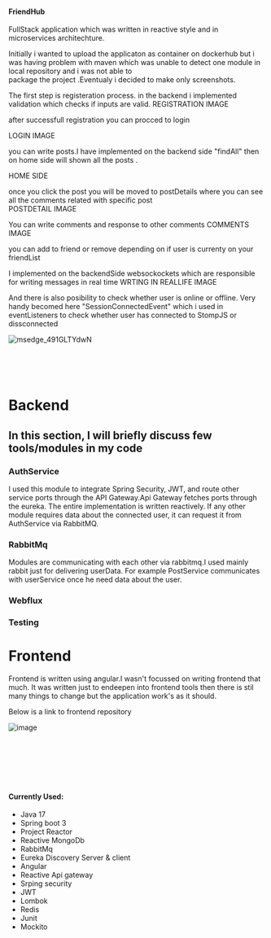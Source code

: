 
<h4> FriendHub</h4>

FullStack application which was written in reactive style and in microservices architechture.
  

Initially i wanted to  upload the applicaton as container on dockerhub but i was having problem with maven which was unable to detect one module in local repository and i was not able to  
package the project .Eventualy i decided to make only screenshots.

The first step is registeration process. in the backend i implemented validation which checks if inputs are valid.
REGISTRATION IMAGE


after successfull registration you can procced to login 

LOGIN IMAGE


you can write posts.I have implemented on the backend side "findAll" then on home side will shown all the posts .

HOME SIDE

once you click the post you will be moved to postDetails where you can see all the comments related with specific post  
POSTDETAIL IMAGE


You can write comments and response to other comments
COMMENTS IMAGE


you can add to friend or remove depending on if user is currenty on your friendList


I implemented on the backendSide websockockets which are responsible for writing messages in real time
WRTING IN REALLIFE IMAGE


And there is also posibility to check whether user is online or offline.
Very handy becomed here "SessionConnectedEvent" which i used in eventListeners to check whether user has connected to StompJS or dissconnected



![msedge_491GLTYdwN](https://github.com/user-attachments/assets/704f98c4-51ac-4f0f-83e4-a422708e4ba3)

<br><br><br>

<h1>Backend</h1>
<h2>In this section, I will briefly discuss few tools/modules in my code</h2>



<h3><b>AuthService</b></h3> I used this module to integrate Spring Security, JWT, and route other service ports through the API Gateway.Api Gateway fetches ports through the eureka. The entire implementation is written reactively. If any other module requires data about the connected user, it can request it from AuthService via RabbitMQ.






<h3><b>RabbitMq</b></h1>Modules are communicating with each other via rabbitmq.I used mainly rabbit just for delivering userData. For example PostService communicates with userService once he
need data about the user.


<h3>Webflux</h3>



<h3>Testing</h3>

<h1>Frontend</h1>
Frontend is written using angular.I wasn't focussed on writing frontend that much. It was written just to endeepen into frontend tools    then there
is stil  many things to change but the application work's as it should.

Below is a link to frontend repository

![image](https://github.com/user-attachments/assets/3b82e4ba-526f-4357-9919-b1e2951f96ad)




<br><br><br><br><br>
<h4>Currently Used:</h4>

- Java 17
- Spring boot 3
- Project Reactor
- Reactive MongoDb
- RabbitMq
- Eureka Discovery Server & client
- Angular
- Reactive Api gateway
- Srping security
- JWT
- Lombok
- Redis
- Junit
- Mockito




